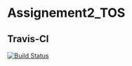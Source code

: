 # Assignement2_TOS
## Travis-CI
[![Build Status](https://travis-ci.org/AlessandroCanel/Assignement2_TOS.svg?branch=develop)](https://travis-ci.org/AlessandroCanel/Assignement2_TOS)
